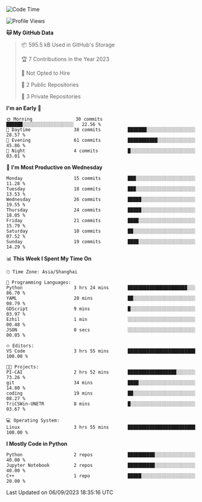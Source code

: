 <!--START_SECTION:waka-->
![Code Time](http://img.shields.io/badge/Code%20Time-371%20hrs%2016%20mins-blue)

![Profile Views](http://img.shields.io/badge/Profile%20Views-0-blue)

**🐱 My GitHub Data** 

> 📦 595.5 kB Used in GitHub's Storage 
 > 
> 🏆 7 Contributions in the Year 2023
 > 
> 🚫 Not Opted to Hire
 > 
> 📜 2 Public Repositories 
 > 
> 🔑 3 Private Repositories 
 > 
**I'm an Early 🐤** 

```text
🌞 Morning                30 commits          ██████░░░░░░░░░░░░░░░░░░░   22.56 % 
🌆 Daytime                38 commits          ███████░░░░░░░░░░░░░░░░░░   28.57 % 
🌃 Evening                61 commits          ███████████░░░░░░░░░░░░░░   45.86 % 
🌙 Night                  4 commits           █░░░░░░░░░░░░░░░░░░░░░░░░   03.01 % 
```
📅 **I'm Most Productive on Wednesday** 

```text
Monday                   15 commits          ███░░░░░░░░░░░░░░░░░░░░░░   11.28 % 
Tuesday                  18 commits          ███░░░░░░░░░░░░░░░░░░░░░░   13.53 % 
Wednesday                26 commits          █████░░░░░░░░░░░░░░░░░░░░   19.55 % 
Thursday                 24 commits          █████░░░░░░░░░░░░░░░░░░░░   18.05 % 
Friday                   21 commits          ████░░░░░░░░░░░░░░░░░░░░░   15.79 % 
Saturday                 10 commits          ██░░░░░░░░░░░░░░░░░░░░░░░   07.52 % 
Sunday                   19 commits          ████░░░░░░░░░░░░░░░░░░░░░   14.29 % 
```


📊 **This Week I Spent My Time On** 

```text
🕑︎ Time Zone: Asia/Shanghai

💬 Programming Languages: 
Python                   3 hrs 24 mins       ██████████████████████░░░   86.70 % 
YAML                     20 mins             ██░░░░░░░░░░░░░░░░░░░░░░░   08.79 % 
GDScript                 9 mins              █░░░░░░░░░░░░░░░░░░░░░░░░   03.97 % 
Ezhil                    1 min               ░░░░░░░░░░░░░░░░░░░░░░░░░   00.48 % 
JSON                     0 secs              ░░░░░░░░░░░░░░░░░░░░░░░░░   00.05 % 

🔥 Editors: 
VS Code                  3 hrs 55 mins       █████████████████████████   100.00 % 

🐱‍💻 Projects: 
PI-CAI                   2 hrs 52 mins       ██████████████████░░░░░░░   73.26 % 
git                      34 mins             ████░░░░░░░░░░░░░░░░░░░░░   14.80 % 
coding                   19 mins             ██░░░░░░░░░░░░░░░░░░░░░░░   08.27 % 
TriCSWin-UNETR           8 mins              █░░░░░░░░░░░░░░░░░░░░░░░░   03.67 % 

💻 Operating System: 
Linux                    3 hrs 55 mins       █████████████████████████   100.00 % 
```

**I Mostly Code in Python** 

```text
Python                   2 repos             ██████████░░░░░░░░░░░░░░░   40.00 % 
Jupyter Notebook         2 repos             ██████████░░░░░░░░░░░░░░░   40.00 % 
C++                      1 repo              █████░░░░░░░░░░░░░░░░░░░░   20.00 % 
```




 Last Updated on 06/09/2023 18:35:16 UTC
<!--END_SECTION:waka-->
